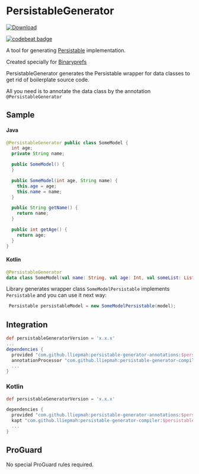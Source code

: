 # PersistableGenerator

[ ![Download](https://api.bintray.com/packages/lliepmah/com.github.lliepmah/persistable-generator-compiler/images/download.svg) ](https://bintray.com/lliepmah/com.github.lliepmah/persistable-generator-compiler/_latestVersion)

[![codebeat badge](https://codebeat.co/badges/5958aa0d-4db5-48d6-9dde-19bdfea2448c)](https://codebeat.co/projects/github-com-lliepmah-persistablegenerator-master)

A tool for generating [Persistable](https://github.com/iamironz/binaryprefs/blob/master/library/src/main/java/com/ironz/binaryprefs/serialization/serializer/persistable/Persistable.java) implementation.

Created specially for [Binaryprefs](https://github.com/iamironz/binaryprefs)


PersistableGenerator generates the Persistable wrapper for data classes to get rid of boilerplate source code.

All you need is to annotate the data class by the annotation `@PersistableGenerator`

## Sample


#### Java

```java
@PersistableGenerator public class SomeModel {
  int age;
  private String name;

  public SomeModel() {
  }

  public SomeModel(int age, String name) {
    this.age = age;
    this.name = name;
  }

  public String getName() {
    return name;
  }

  public int getAge() {
    return age;
  }
}
```

#### Kotlin

```kotlin
@PersistableGenerator
data class SomeModel(val name: String, val age: Int, val someList: List<OtherModel>, val someInts: List<Int>, val someStrings: List<String>)
```

Library generates wrapper class `SomeModelPersistable` implements `Persistable` and you can use it next way:

```java
 Persistable persistableModel = new SomeModelPersistable(model);
```


## Integration

```groovy
def persistableGeneratorVersion = 'x.x.x'
...
dependencies {
  provided "com.github.lliepmah:persistable-generator-annotations:$persistableGeneratorVersion"
  annotationProcessor "com.github.lliepmah:persistable-generator-compiler:$persistableGeneratorVersion"
  ...
}
```


### Kotlin

```groovy
def persistableGeneratorVersion = 'x.x.x'

dependencies {
  provided "com.github.lliepmah:persistable-generator-annotations:$persistableGeneratorVersion"
  kapt "com.github.lliepmah:persistable-generator-compiler:$persistableGeneratorVersion"
  ...
}
```

## ProGuard
No special ProGuard rules required.